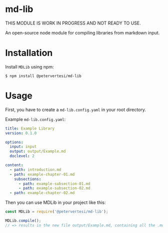 # md-lib

THIS MODULE IS WORK IN PROGRESS AND NOT READY TO USE.

An open-source node module for compiling libraries from markdown input.

# Installation

Install `MDLib` using npm:

`$ npm install @petervertesi/md-lib`

# Usage

First, you have to create a `md-lib.config.yaml` in your root directory.

Example `md-lib.config.yaml`:

```yaml
title: Example Library
version: 0.1.0

options:
  input: input
  output: output/Example.md
  doclevel: 2

content:
  - path: introduction.md
  - path: example-chapter-01.md
    subsections:
      - path: example-subsection-01.md
      - path: example-subsection-02.md
  - path: example-chapter-02.md
```

Then you can use MDLib in your project like this:

```javascript
const MDLib = require('@petervertesi/md-lib');

MDLib.compile();
// => results in the new file output/Example.md, containing all the .md files specified in content
```
